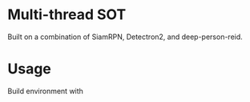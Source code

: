 # Multi-thread SOT 

Built on a combination of SiamRPN, Detectron2, and deep-person-reid. 

# Usage

Build environment with 